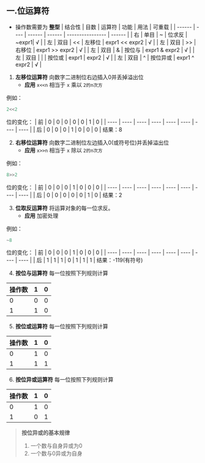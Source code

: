 ## 一.位运算符
+	操作数需要为 **整型**
| 结合性 | 目数 | 运算符 | 功能   | 用法             | 可重载 |
| ------ | ---- | ------ | ------ | ---------------- | ------ |
| 右     | 单目 | ~      | 位求反 | ~expr1| √      |
| 左     | 双目 | <<      | 左移位 | expr1 << expr2          | √      |
| 左     | 双目 | >>      | 右移位 | expr1 >> expr2          | √      |
| 左     | 双目 | &      | 按位与 | expr1 & expr2          | √      |
| 左     | 双目 | \|      | 按位或 | expr1 \| expr2          | √      |
| 左     | 双目 | ^      | 按位异或 | expr1 ^ expr2          | √      |

1.	**左移位运算符** 向数字二进制位右边插入0并丢掉溢出位
	+	**应用** `x<<n` 相当于 `x` 乘以 `2的n次方`

例如：
```c++
2<<2
```
位的变化：
| 前    | 0    | 0    | 0    | 0    | 0    | 1    | 0    |
| ---- | ---- | ---- | ---- | ---- | ---- | ---- | ---- |
| 后    | 0    | 0    | 0    | 1    | 0    | 0    | 0    |
结果：8

2.	**右移位运算符** 向数字二进制位左边插入0(或符号位)并丢掉溢出位
	+	**应用** `x>>n` 相当于 `x` 除以 `2的n次方`

例如：
```c++
8>>2
```
位的变化：
| 前    | 0    | 0    | 0    | 1    | 0    | 0    | 0    |
| ---- | ---- | ---- | ---- | ---- | ---- | ---- | ---- |
| 后    | 0    | 0    | 0    | 0    | 0    | 1    | 0    |
结果：2

3.	**位取反运算符** 将运算对象的每一位求反。
	+	**应用** 加密处理

例如：
```c++
~8
```
位的变化：
| 前    | 0    | 0    | 0    | 1    | 0    | 0    | 0    |
| ---- | ---- | ---- | ---- | ---- | ---- | ---- | ---- |
| 后    | 1    | 1    | 1    | 0    | 1    | 1    | 1    |
结果：-119(有符号)

4.	**按位与运算符** 每一位按照下列规则计算

|操作数|1|0|
| ---- | ---- | ---- |
|0|0|0|
|1|1|0|

5.	**按位或运算符** 每一位按照下列规则计算

|操作数|1|0|
| ---- | ---- | ---- |
|0|1|0|
|1|1|1|

6.	**按位异或运算符** 每一位按照下列规则计算

|操作数|1|0|
| ---- | ---- | ---- |
|0|1|0|
|1|0|1|

> **按位异或的基本规律**
> 1.	一个数与自身异或为0
> 2.	一个数与0异或为自身


